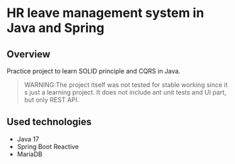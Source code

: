 # HR leave management system in Java and Spring
## Overview
Practice project to learn SOLID principle and CQRS in Java.

> WARNING:The project itself was not tested for stable working
> since it s just a learning project. It does not include ant 
> unit tests and UI part, but only REST API.

## Used technologies
* Java 17
* Spring Boot Reactive
* MariaDB
